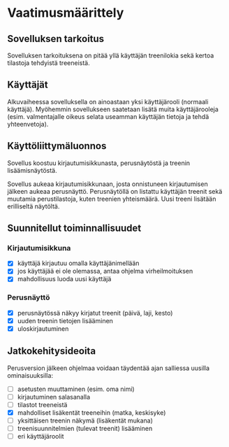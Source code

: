 # Vaatimusmäärittely

## Sovelluksen tarkoitus

Sovelluksen tarkoituksena on pitää yllä käyttäjän treenilokia sekä kertoa tilastoja tehdyistä treeneistä.

## Käyttäjät

Alkuvaiheessa sovelluksella on ainoastaan yksi käyttäjärooli (normaali käyttäjä). Myöhemmin sovellukseen saatetaan lisätä muita käyttäjärooleja (esim. valmentajalle oikeus selata useamman käyttäjän tietoja ja tehdä yhteenvetoja).

## Käyttöliittymäluonnos

Sovellus koostuu kirjautumisikkunasta, perusnäytöstä ja treenin lisäämisnäytöstä.

Sovellus aukeaa kirjautumisikkunaan, josta onnistuneen kirjautumisen jälkeen aukeaa perusnäyttö. Perusnäytöllä on listattu käyttäjän treenit sekä muutamia perustilastoja, kuten treenien yhteismäärä. Uusi treeni lisätään erilliseltä näytöltä.

## Suunnitellut toiminnallisuudet

### Kirjautumisikkuna

- [x] käyttäjä kirjautuu omalla käyttäjänimellään
- [x] jos käyttäjää ei ole olemassa, antaa ohjelma virheilmoituksen
- [x] mahdollisuus luoda uusi käyttäjä

### Perusnäyttö

- [x] perusnäytössä näkyy kirjatut treenit (päivä, laji, kesto)
- [x] uuden treenin tietojen lisääminen
- [x] uloskirjautuminen

## Jatkokehitysideoita

Perusversion jälkeen ohjelmaa voidaan täydentää ajan salliessa uusilla ominaisuuksilla:

- [ ] asetusten muuttaminen (esim. oma nimi)
- [ ] kirjautuminen salasanalla
- [ ] tilastot treeneistä
- [x] mahdolliset lisäkentät treeneihin (matka, keskisyke)
- [ ] yksittäisen treenin näkymä (lisäkentät mukana)
- [ ] treenisuunnitelmien (tulevat treenit) lisääminen
- [ ] eri käyttäjäroolit
